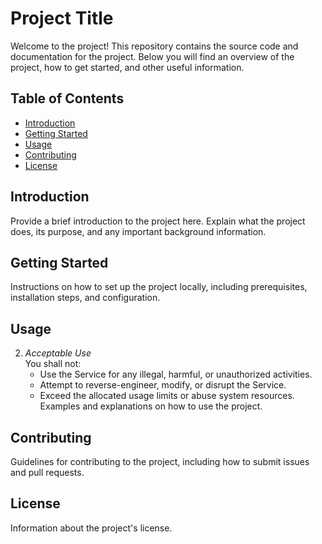 # Project Title

Welcome to the project! This repository contains the source code and documentation for the project. Below you will find an overview of the project, how to get started, and other useful information.

## Table of Contents

- [Introduction](#introduction)
- [Getting Started](#getting-started)
- [Usage](#usage)
- [Contributing](#contributing)
- [License](#license)

## Introduction

Provide a brief introduction to the project here. Explain what the project does, its purpose, and any important background information.

## Getting Started

Instructions on how to set up the project locally, including prerequisites, installation steps, and configuration.

## Usage
2. *Acceptable Use*  
   You shall not:  
   - Use the Service for any illegal, harmful, or unauthorized activities.  
   - Attempt to reverse-engineer, modify, or disrupt the Service.  
   - Exceed the allocated usage limits or abuse system resources.
Examples and explanations on how to use the project.

## Contributing

Guidelines for contributing to the project, including how to submit issues and pull requests.

## License

Information about the project's license.
